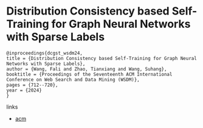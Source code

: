 # Distribution Consistency based Self-Training for Graph Neural Networks with Sparse Labels

```
@inproceedings{dcgst_wsdm24,
title = {Distribution Consistency based Self-Training for Graph Neural Networks with Sparse Labels},
author = {Wang, Fali and Zhao, Tianxiang and Wang, Suhang},
booktitle = {Proceedings of the Seventeenth ACM International Conference on Web Search and Data Mining (WSDM)},
pages = {712--720},
year = {2024}
}
```

links
- [acm](https://dl.acm.org/doi/10.1145/3616855.3635793)
